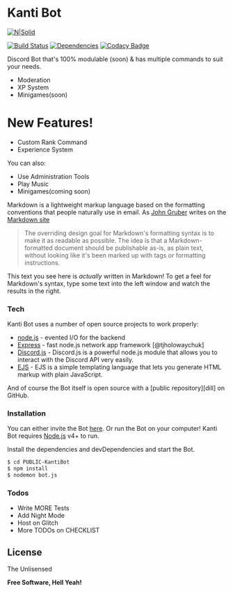 # Kanti Bot

[![N|Solid](https://cldup.com/dTxpPi9lDf.thumb.png)](https://nodesource.com/products/nsolid)

[![Build Status](https://travis-ci.org/AndyIsCool5463/glitchbot.svg?branch=glitch)](https://travis-ci.org/AndyIsCool5463/glitchbot)
[![Dependencies](https://david-dm.org/AndyIsCool5463/glitchbot.svg)](https://david-dm.org/)
[![Codacy Badge](https://api.codacy.com/project/badge/Grade/d181e6829b4f4490b9e0a4b527fa39e0)](https://www.codacy.com/app/AndyIsCool5463/glitchbot?utm_source=github.com&amp;utm_medium=referral&amp;utm_content=AndyIsCool5463/glitchbot&amp;utm_campaign=Badge_Grade)

Discord Bot that's 100% modulable (soon) & has multiple commands to suit your needs.
  - Moderation
  - XP System
  - Minigames(soon)

# New Features!

  - Custom Rank Command
  - Experience System


You can also:
  - Use Administration Tools
  - Play Music
  - Minigames(coming soon)

Markdown is a lightweight markup language based on the formatting conventions that people naturally use in email.  As [John Gruber] writes on the [Markdown site][df1]

> The overriding design goal for Markdown's
> formatting syntax is to make it as readable
> as possible. The idea is that a
> Markdown-formatted document should be
> publishable as-is, as plain text, without
> looking like it's been marked up with tags
> or formatting instructions.

This text you see here is *actually* written in Markdown! To get a feel for Markdown's syntax, type some text into the left window and watch the results in the right.

### Tech

Kanti Bot uses a number of open source projects to work properly:

* [node.js] - evented I/O for the backend
* [Express] - fast node.js network app framework [@tjholowaychuk]
* [Discord.js] - Discord.js is a powerful node.js module that allows you to interact with the Discord API very easily.
* [EJS] - EJS is a simple templating language that lets you generate HTML markup with plain JavaScript.


And of course the Bot itself is open source with a [public repository][dill]
 on GitHub.

### Installation

You can either invite the Bot [here](https://discordapp.com/oauth2/authorize?client_id=505160600100405248&scope=bot&permissions=8). Or run the Bot on your computer!
Kanti Bot requires [Node.js](https://nodejs.org/) v4+ to run.

Install the dependencies and devDependencies and start the Bot.

```sh
$ cd PUBLIC-KantiBot
$ npm install
$ nodemon bot.js
```

### Todos

 - Write MORE Tests
 - Add Night Mode
 - Host on Glitch
 - More TODOs on CHECKLIST

License
----

The Unlisensed


**Free Software, Hell Yeah!**

[//]: # (These are reference links used in the body of this note and get stripped out when the markdown processor does its job. There is no need to format nicely because it shouldn't be seen. Thanks SO - http://stackoverflow.com/questions/4823468/store-comments-in-markdown-syntax)


   [me]: <https://github.com/AndyIsCool5463>
   [git-repo-url]: <https://github.com/AndyIsCool5463/PUBLIC-KantiBot.git>
   [john gruber]: <http://daringfireball.net>
   [df1]: <http://daringfireball.net/projects/markdown/>
   [markdown-it]: <https://github.com/markdown-it/markdown-it>
   [Ace Editor]: <http://ace.ajax.org>
   [node.js]: <http://nodejs.org>
   [Express]: <https://expressjs.com/>
   [Discord.js]: <https://discord.js.org/#/>
   [EJS]: <http://ejs.co/>
   [Enmap]: <https://enmap.evie.codes/>


   [PlDb]: <https://github.com/joemccann/dillinger/tree/master/plugins/dropbox/README.md>
   [PlGh]: <https://github.com/joemccann/dillinger/tree/master/plugins/github/README.md>
   [PlGd]: <https://github.com/joemccann/dillinger/tree/master/plugins/googledrive/README.md>
   [PlOd]: <https://github.com/joemccann/dillinger/tree/master/plugins/onedrive/README.md>
   [PlMe]: <https://github.com/joemccann/dillinger/tree/master/plugins/medium/README.md>
   [PlGa]: <https://github.com/RahulHP/dillinger/blob/master/plugins/googleanalytics/README.md>

